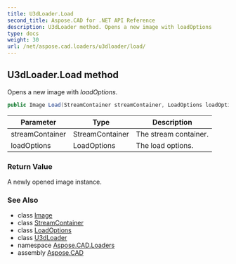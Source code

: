 ```yaml
---
title: U3dLoader.Load
second_title: Aspose.CAD for .NET API Reference
description: U3dLoader method. Opens a new image with loadOptions
type: docs
weight: 30
url: /net/aspose.cad.loaders/u3dloader/load/
---
```

## U3dLoader.Load method

Opens a new image with *loadOptions*.

```csharp
public Image Load(StreamContainer streamContainer, LoadOptions loadOptions)
```

| Parameter | Type | Description |
| --- | --- | --- |
| streamContainer | StreamContainer | The stream container. |
| loadOptions | LoadOptions | The load options. |

### Return Value

A newly opened image instance.

### See Also

* class [Image](../../../aspose.cad/image/)
* class [StreamContainer](../../../aspose.cad/streamcontainer/)
* class [LoadOptions](../../../aspose.cad/loadoptions/)
* class [U3dLoader](../)
* namespace [Aspose.CAD.Loaders](../../u3dloader/)
* assembly [Aspose.CAD](../../../)


